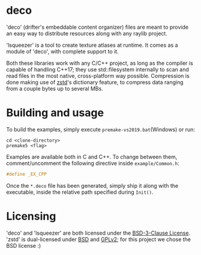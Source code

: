 # deco
'deco' (drifter's embeddable content organizer) files are meant to provide an easy way to distribute resources along with any raylib project. 

'lsqueezer' is a tool to create texture atlases at runtime. It comes as a module of 'deco', with complete support to it.

Both these libraries work with any C/C++ project, as long as the compiler is capable of handling C++17; they use std::filesystem internally to scan and read files in the most native, cross-platform way possible.
Compression is done making use of [zstd](https://github.com/facebook/zstd "Zstandard's GitHub repository")'s dictionary feature, to compress data ranging from a couple bytes up to several MBs.

# Building and usage
To build the examples, simply execute `premake-vs2019.bat`(Windows) or run:
```
cd <clone-directory>
premake5 <flag>
```

Examples are available both in C and C++. To change between them, comment/uncomment the following directive inside `example/Common.h`:
```c
#define _EX_CPP
```

Once the `*.deco` file has been generated, simply ship it along with the executable, inside the relative path specified during `Init()`.

# Licensing
'deco' and 'lsqueezer' are both licensed under the [BSD-3-Clause License](https://github.com/Fallbork/deco/blob/main/LICENSE). 'zstd' is dual-licensed under [BSD](https://github.com/facebook/zstd/blob/dev/LICENSE) and [GPLv2](https://github.com/facebook/zstd/blob/dev/COPYING); for this project we chose the BSD license :)
